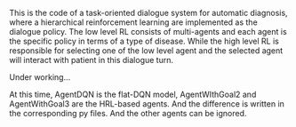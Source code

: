 This is the code of a task-oriented dialogue system for automatic diagnosis, where a hierarchical reinforcement learning
are implemented as the dialogue policy. The low level RL consists of multi-agents and each agent is the specific policy
in terms of a type of disease. While the high level RL is responsible for selecting one of the low level agent and the 
selected agent will interact with patient in this dialogue turn.

Under working...

At this time, AgentDQN is the flat-DQN model, AgentWIthGoal2 and AgentWithGoal3 are the HRL-based agents. And the difference
is written in the corresponding py files. And the other agents can be ignored.